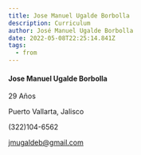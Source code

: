 ```yaml
---
title: Jose Manuel Ugalde Borbolla
description: Curriculum
author: José Manuel Ugalde Borbolla
date: 2022-05-08T22:25:14.841Z
tags:
  - from
---
```

#### Jose Manuel Ugalde Borbolla

29 Años 

Puerto Vallarta, Jalisco

(322)104-6562

jmugaldeb@gmail.com